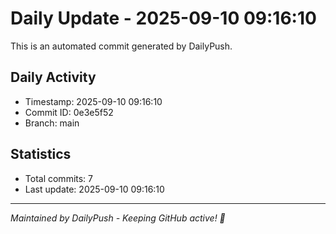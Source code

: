 # Daily Update - 2025-09-10 09:16:10

This is an automated commit generated by DailyPush.

## Daily Activity
- Timestamp: 2025-09-10 09:16:10
- Commit ID: 0e3e5f52
- Branch: main

## Statistics
- Total commits: 7
- Last update: 2025-09-10 09:16:10

---
*Maintained by DailyPush - Keeping GitHub active! 🚀*
